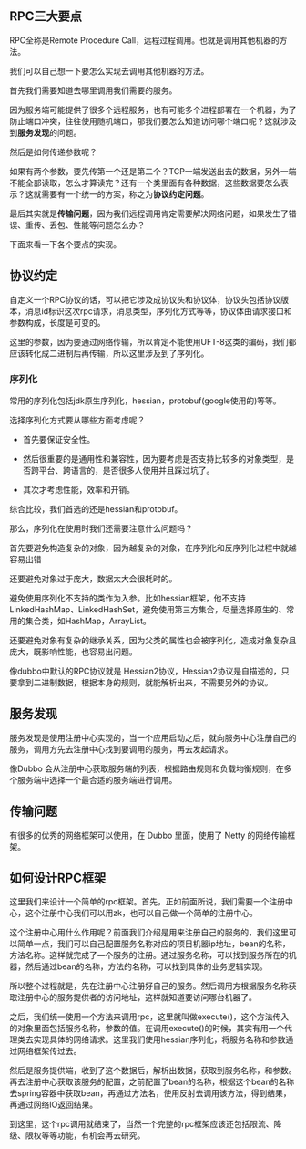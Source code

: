 ## RPC三大要点

RPC全称是Remote Procedure Call，远程过程调用。也就是调用其他机器的方法。

我们可以自己想一下要怎么实现去调用其他机器的方法。

首先我们需要知道去哪里调用我们需要的服务。

因为服务端可能提供了很多个远程服务，也有可能多个进程部署在一个机器，为了防止端口冲突，往往使用随机端口，那我们要怎么知道访问哪个端口呢？这就涉及到**服务发现**的问题。

然后是如何传递参数呢？

如果有两个参数，要先传第一个还是第二个？TCP一端发送出去的数据，另外一端不能全部读取，怎么才算读完？还有一个类里面有各种数据，这些数据要怎么表示？这就需要有一个统一的方案，称之为**协议约定问题**。

最后其实就是**传输问题**，因为我们远程调用肯定需要解决网络问题，如果发生了错误、重传、丢包、性能等问题怎么办？

下面来看一下各个要点的实现。

## 协议约定

自定义一个RPC协议的话，可以把它涉及成协议头和协议体，协议头包括协议版本，消息id标识这次rpc请求，消息类型，序列化方式等等，协议体由请求接口和参数构成，长度是可变的。

这里的参数，因为要通过网络传输，所以肯定不能使用UFT-8这类的编码，我们都应该转化成二进制后再传输，所以这里涉及到了序列化。

### 序列化

常用的序列化包括jdk原生序列化，hessian，protobuf(google使用的)等等。

选择序列化方式要从哪些方面考虑呢？

- 首先要保证安全性。

- 然后很重要的是通用性和兼容性，因为要考虑是否支持比较多的对象类型，是否跨平台、跨语言的，是否很多人使用并且踩过坑了。

- 其次才考虑性能，效率和开销。

综合比较，我们首选的还是hessian和protobuf。

那么，序列化在使用时我们还需要注意什么问题吗？

首先要避免构造复杂的对象，因为越复杂的对象，在序列化和反序列化过程中就越容易出错

还要避免对象过于庞大，数据太大会很耗时的。

避免使用序列化不支持的类作为入参。比如hessian框架，他不支持LinkedHashMap、LinkedHashSet，避免使用第三方集合，尽量选择原生的、常用的集合类，如HashMap，ArrayList。

还要避免对象有复杂的继承关系，因为父类的属性也会被序列化，造成对象复杂且庞大，既影响性能，也容易出问题。

像dubbo中默认的RPC协议就是 Hessian2协议，Hessian2协议是自描述的，只要拿到二进制数据，根据本身的规则，就能解析出来，不需要另外的协议。

## 服务发现

服务发现是使用注册中心实现的，当一个应用启动之后，就向服务中心注册自己的服务，调用方先去注册中心找到要调用的服务，再去发起请求。

 像Dubbo 会从注册中心获取服务端的列表，根据路由规则和负载均衡规则，在多个服务端中选择一个最合适的服务端进行调用。

##  传输问题

有很多的优秀的网络框架可以使用，在 Dubbo 里面，使用了 Netty 的网络传输框架。

## 如何设计RPC框架

这里我们来设计一个简单的rpc框架。首先，正如前面所说，我们需要一个注册中心，这个注册中心我们可以用zk，也可以自己做一个简单的注册中心。

这个注册中心用什么作用呢？前面我们介绍是用来注册自己的服务的，我们这里可以简单一点，我们可以自己配置服务名称对应的项目机器ip地址，bean的名称，方法名称。这样就完成了一个服务的注册。通过服务名称，可以找到服务所在的机器，然后通过bean的名称，方法的名称，可以找到具体的业务逻辑实现。

所以整个过程就是，先在注册中心注册好自己的服务。然后调用方根据服务名称获取注册中心的服务提供者的访问地址，这样就知道要访问哪台机器了。

之后，我们统一使用一个方法来调用rpc，这里就叫做execute()，这个方法传入的对象里面包括服务名称，参数的值。在调用execute()的时候，其实有用一个代理类去实现具体的网络请求。这里我们使用hessian序列化，将服务名称和参数通过网络框架传过去。

然后是服务提供端，收到了这个数据后，解析出数据，获取到服务名称，和参数。再去注册中心获取该服务的配置，之前配置了bean的名称，根据这个bean的名称去spring容器中获取bean，再通过方法名，使用反射去调用该方法，得到结果，再通过网络IO返回结果。

到这里，这个rpc调用就结束了，当然一个完整的rpc框架应该还包括限流、降级、限权等等功能，有机会再去研究。